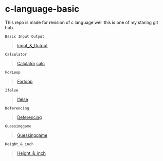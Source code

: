 # c-language-basic
This repo is made for revision of c language
well this is one of my staring git hub.
```
Basic Input Output
```
>[Input_&_Output](https://github.com/shreyash00007/c-language-basic/blob/main/Basics%20printout%20.c)
```
Calculator
```
>[Calulator](https://github.com/shreyash00007/c-language-basic/blob/main/Calculator.c)
>[calc](https://github.com/shreyash00007/c-language-basic/blob/main/Allcalc.c)

```
ForLoop
```
>[Forloop](https://github.com/shreyash00007/c-language-basic/blob/main/Forloops.c)
```
Ifelse
```
>[Ifelse](https://github.com/shreyash00007/c-language-basic/blob/main/ifelse.c)
```
Deferencing
```
>[Deferencing](https://github.com/shreyash00007/c-language-basic/blob/main/deferencing.c)
```
Guessinggame
```
>[Guessinggame](https://github.com/shreyash00007/c-language-basic/blob/main/guessinggame)
```
Height_&_inch
```
>[Height_&_inch](https://github.com/shreyash00007/c-language-basic/blob/main/height-inch.c)
